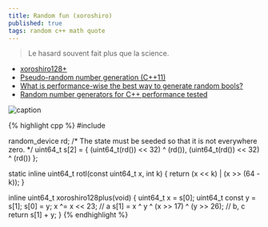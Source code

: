 ```yaml
---
title: Random fun (xoroshiro)
published: true
tags: random c++ math quote
---
```

> Le hasard souvent fait plus que la science.

- [xoroshiro128+](http://xoroshiro.di.unimi.it/)
- [Pseudo-random number generation (C++11)](http://en.cppreference.com/w/cpp/numeric/random)
- [What is performance-wise the best way to generate random bools?]( https://stackoverflow.com/a/35358644/51386)
- [Random number generators for C++ performance tested](https://thompsonsed.co.uk/random-number-generators-for-c-performance-tested)

![caption](https://thompsonsed.co.uk/wp-content/uploads/2019/03/prng_perf.jpg) 

{% highlight cpp %}
#include <random>

random_device rd;
/* The state must be seeded so that it is not everywhere zero. */
uint64_t s[2] = { (uint64_t(rd()) << 32) ^ (rd()),
    (uint64_t(rd()) << 32) ^ (rd()) };

static inline uint64_t rotl(const uint64_t x, int k) {
	return (x << k) | (x >> (64 - k));
}

inline
uint64_t xoroshiro128plus(void) {
    uint64_t x = s[0];
    uint64_t const y = s[1];
    s[0] = y;
    x ^= x << 23; // a
    s[1] = x ^ y ^ (x >> 17) ^ (y >> 26); // b, c
    return s[1] + y;
}
{% endhighlight %}
